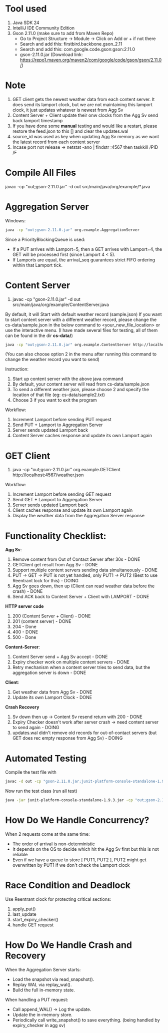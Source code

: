 # Tool used
1. Java SDK 24
2. IntelliJ IDE Community Edition
3. Gson 2.11.0 (make sure to add from Maven Repo)
    - Go to Project Structure -> Module -> Click on Add or + if not there
    - Search and add this: firstbird.backbone.gson_2.11
    - Search and add this: com.google.code.gson:gson:2.11.0
    - gson-2.11.0.jar (Download link: https://repo1.maven.org/maven2/com/google/code/gson/gson/2.11.0/)

# Note
1. GET client gets the newest weather data from each content server. It does send its lamport clock, but we are not maintaining this lamport clock, it just updates whatever is newest from Agg Sv
2. Content Server + Client update their onw clocks from the Agg Sv send back lamport timestamp
3. If you have done some **manual** testing and would like a restart, please restore the feed.json to this [] and clear the updates.wal
4. source_id was used as key when updating Agg Sv memory as we want the latest record from each content server 
5. Incase port not release -> netstat -ano | findstr :4567 then taskkill /PID <PID> /F

# Compile All Files
javac -cp "out;gson-2.11.0.jar" -d out src/main/java/org/example/*.java

# Aggregation Server
Windows:
```bash
java -cp "out;gson-2.11.0.jar" org.example.AggregationServer 
```
Since a PriorityBlockingQueue is used:
- If a PUT arrives with Lamport=5, then a GET arrives with Lamport=4, the GET will be processed first (since Lamport 4 < 5).
- If Lamports are equal, the arrival_seq guarantees strict FIFO ordering within that Lamport tick.

# Content Server
1. javac -cp "gson-2.11.0.jar" -d out src/main/java/org/example/ContentServer.java

By default, it will Start with default weather record (sample.json)
If you want to start content server with a different weather record, please change the 
cs-data/sample.json in the below command to <your_new_file_location> or use the interactive menu.
(I have made several files for testing, all of them can be found in the dir **cs-data/**)

```bash 
java -cp "out;gson-2.11.0.jar" org.example.ContentServer http://localhost:4567/weather.json cs-data/sample.txt 1
```
(You can also choose option 2 in the menu after running this command to change the weather record you want to send)

Instruction:
1. Start up content server with the above java command
2. By default, your content server will read from cs-data/sample.json
3. To send a different weather json, please choose 2 and specify the location of that file (eg: cs-data/sample2.txt)
4. Choose 3 if you want to exit the program 

Workflow:
1. Increment Lamport before sending PUT request
2. Send PUT + Lamport to Aggregation Server
3. Server sends updated Lamport back
4. Content Server caches response and update its own Lamport again

# GET Client
1.  java -cp "out;gson-2.11.0.jar" org.example.GETClient  http://localhost:4567/weather.json

Workflow:
1. Increment Lamport before sending GET request
2. Send GET + Lamport to Aggregation Server
3. Server sends updated Lamport back
4. Client caches response and update its own Lamport again
5. Display the weather data from the Aggregation Server response

# Functionality Checklist:
**Agg Sv**: 
1. Remove content from Out of Contact Server after 30s - DONE
2. GETClient get result from Agg Sv - DONE
3. Support multiple content servers sending data simultaneously - DONE
4. PUT -> GET -> PUT is not yet handled, only PUT1 -> PUT2 (Best to use Reentrant lock for this) - DOING
5. Agg Sv goes down, then up (Client can read weather data before the crash) - DONE
6. Send ACK back to Content Server + Client with LAMPORT - DONE 

**HTTP server code**
1. 200 (Content Server + Client) - DONE
2. 201 (content server) - DONE
3. 204 - Done
4. 400 - DONE
5. 500 - Done

**Content-Server**:
1. Content Server send + Agg Sv accept - DONE
2. Expiry checker work on multiple content servers - DONE
3. Retry mechanism when a content server tries to send data, but the aggregation server is down - DONE

**Client**:
1. Get weather data from Agg Sv - DONE
2. Update its own Lamport Clock - DONE

**Crash Recovery**
1. Sv down then up -> Content Sv resend return with 200 - DONE
2. Expiry Checker doesn't work after server crash -> need content server to send again - DOING
3. updates.wal didn't remove old records for out-of-contact servers (but GET does rec empty response from Agg Sv) - DOING 

# Automated Testing 
Compile the test file with
```bash
javac -d out -cp "gson-2.11.0.jar;junit-platform-console-standalone-1.9.3.jar;out" src/test/AggregationServerTest.java
```

Now run the test class (run all test)
```bash
java -jar junit-platform-console-standalone-1.9.3.jar -cp "out;gson-2.11.0.jar" --scan-class-path

```
# How Do We Handle Concurrency?
When 2 requests come at the same time:
- The order of arrival is non-deterministic
- It depends on the OS to decide which hit the Agg Sv first but this is not reliable
- Even if we have a queue to store [ PUT1, PUT2 ], PUT2 might get overwritten by PUT1 if we don't check the Lamport clock 

# Race Condition and Deadlock
Use Reentrant clock for protecting critical sections:
1. apply_put()
2. last_update
3. start_expiry_checker()
4. handle GET request

# How Do We Handle Crash and Recovery
When the Aggregation Server starts:
- Load the snapshot via read_snapshot().
- Replay WAL via replay_wal().
- Build the full in-memory state.

When handling a PUT request:
- Call append_WAL() → Log the update.
- Update the in-memory store.
- Periodically call write_snapshot() to save everything. (being handled by expiry_checker in agg sv)
